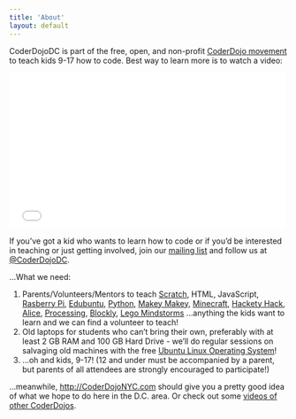 ```yaml
---
title: 'About'
layout: default
---
```

CoderDojoDC is part of the free, open, and non-profit <a href="http://coderdojo.com/">CoderDojo movement</a> to teach kids 9-17 how to code.  Best way to learn more is to watch a video:

<iframe width="500" height="281" src="//www.youtube.com/embed/843_R-Rjj2w" frameborder="0" allowfullscreen></iframe>

If you’ve got a kid who wants to learn how to code or if you’d be interested in teaching or just getting involved, join our <a href="https://groups.google.com/forum/?fromgroups#!forum/coderdojodc">mailing list</a> and follow us at [@CoderDojoDC](https://twitter.com/CoderDojoDC).

…What we need:

1. Parents/Volunteers/Mentors to teach <a href="http://scratch.mit.edu/" target="_blank">Scratch</a>, HTML, JavaScript, <a href="http://www.raspberrypi.org/">Rasberry Pi</a>, <a href="http://www.edubuntu.org/">Edubuntu</a>, <a href="http://www.amazon.com/Python-Kids-Playful-Introduction-Programming/dp/1593274076" target="_blank">Python</a>, <a href="http://www.makeymakey.com/" target="_blank">Makey Makey</a>, <a href="https://minecraft.net/">Minecraft</a>, <a href="http://hackety.com/">Hackety Hack</a>, <a href="http://www.alice.org/">Alice</a>, <a href="http://processing.org/">Processing</a>, <a href="http://code.google.com/p/blockly/">Blockly</a>, <a href="http://mindstorms.lego.com/">Lego Mindstorms</a> …anything the kids want to learn and we can find a volunteer to teach!
2. Old laptops for students who can’t bring their own, preferably with at least 2 GB RAM and 100 GB Hard Drive - we’ll do regular sessions on salvaging old machines with the free <a href="http://www.ubuntu.com/">Ubuntu Linux Operating System</a>!
3. …oh and kids, 9-17!  (12 and under must be accompanied by a parent, but parents of all attendees are strongly encouraged to participate!)

…meanwhile, <a href="http://coderdojonyc.com/">http://CoderDojoNYC.com</a> should give you a pretty good idea of what we hope to do here in the D.C. area.  Or check out some <a href="http://is.gd/DTxuYe">videos of other CoderDojos</a>.
